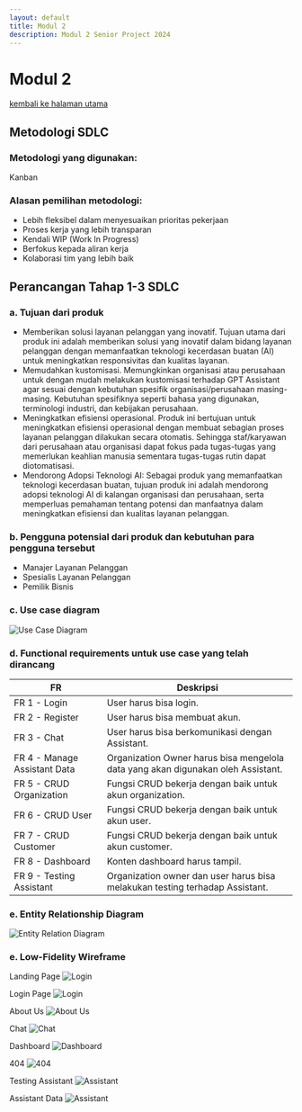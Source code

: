 ```yaml
---
layout: default
title: Modul 2
description: Modul 2 Senior Project 2024
---
```


# **Modul 2**
[kembali ke halaman utama](./)

## **Metodologi SDLC**

### **Metodologi yang digunakan:**
Kanban

### **Alasan pemilihan metodologi:**
- Lebih fleksibel dalam menyesuaikan prioritas pekerjaan
- Proses kerja yang lebih transparan
- Kendali WIP (Work In Progress)
- Berfokus kepada aliran kerja 
- Kolaborasi tim yang lebih baik

## **Perancangan Tahap 1-3 SDLC**

### **a. Tujuan dari produk**
- Memberikan solusi layanan pelanggan yang inovatif. Tujuan utama dari produk ini adalah memberikan solusi yang inovatif dalam bidang layanan pelanggan dengan memanfaatkan teknologi kecerdasan buatan (AI) untuk meningkatkan responsivitas dan kualitas layanan.
- Memudahkan kustomisasi. Memungkinkan organisasi atau perusahaan untuk dengan mudah melakukan kustomisasi terhadap GPT Assistant agar sesuai dengan kebutuhan spesifik organisasi/perusahaan masing-masing. Kebutuhan spesifiknya seperti bahasa yang digunakan, terminologi industri, dan kebijakan perusahaan.
- Meningkatkan efisiensi operasional. Produk ini bertujuan untuk meningkatkan efisiensi operasional dengan membuat sebagian proses layanan pelanggan dilakukan secara otomatis. Sehingga staf/karyawan dari perusahaan atau organisasi dapat fokus pada tugas-tugas yang memerlukan keahlian manusia sementara tugas-tugas rutin dapat diotomatisasi.
- Mendorong Adopsi Teknologi AI: Sebagai produk yang memanfaatkan teknologi kecerdasan buatan, tujuan produk ini adalah mendorong adopsi teknologi AI di kalangan organisasi dan perusahaan, serta memperluas pemahaman tentang potensi dan manfaatnya dalam meningkatkan efisiensi dan kualitas layanan pelanggan.

### **b. Pengguna potensial dari produk dan kebutuhan para pengguna tersebut**
- Manajer Layanan Pelanggan
- Spesialis Layanan Pelanggan
- Pemilik Bisnis

### **c. Use case diagram**
![Use Case Diagram](https://github.com/ahmadzaki2975/CustomerServiceSentinel/assets/91113046/f2e82445-ada3-4432-aa4f-de6cdfc67e7d)

### **d. Functional requirements untuk use case yang telah dirancang**
| FR | Deskripsi |
|-|-|
| FR 1 - Login | User harus bisa login. |
| FR 2 - Register | User harus bisa membuat akun. |
| FR 3 - Chat | User harus bisa berkomunikasi dengan Assistant. |
| FR 4 - Manage Assistant Data | Organization Owner harus bisa mengelola data yang akan digunakan oleh Assistant. |
| FR 5 - CRUD Organization | Fungsi CRUD bekerja dengan baik untuk akun organization. |
| FR 6 - CRUD User | Fungsi CRUD bekerja dengan baik untuk akun user. |
| FR 7 - CRUD Customer | Fungsi CRUD bekerja dengan baik untuk akun customer. |
| FR 8 - Dashboard | Konten dashboard harus tampil. |
| FR 9 - Testing Assistant | Organization owner dan user harus bisa melakukan testing terhadap Assistant. |

### **e. Entity Relationship Diagram**
![Entity Relation Diagram](https://github.com/ahmadzaki2975/CustomerServiceSentinel/assets/91113046/c43e779a-5378-4e3f-a534-9a4656c0e6cc)

### **e. Low-Fidelity Wireframe**
Landing Page
![Login](https://github.com/ahmadzaki2975/CustomerServiceSentinel/assets/91113046/af878942-1eac-40ee-89ba-4263a59faa4d)

Login Page
![Login](https://github.com/ahmadzaki2975/CustomerServiceSentinel/assets/91113046/af878942-1eac-40ee-89ba-4263a59faa4d)

About Us
![About Us](https://github.com/ahmadzaki2975/CustomerServiceSentinel/assets/91113046/a237f745-b4c7-4338-9571-42c1550d3b5d)

Chat
![Chat](https://github.com/ahmadzaki2975/CustomerServiceSentinel/assets/91113046/6b38b5b6-93a8-459c-afd4-a3cce9223667)

Dashboard
![Dashboard](https://github.com/ahmadzaki2975/CustomerServiceSentinel/assets/91113046/c3bbe45d-50e5-4ed0-bf89-133bd45ac6f5)

404
![404](https://github.com/ahmadzaki2975/CustomerServiceSentinel/assets/91113046/784d851a-073e-417d-9211-adb04c926210)

Testing Assistant
![Assistant](https://github.com/ahmadzaki2975/CustomerServiceSentinel/assets/91113046/64c2336f-1c15-4c70-893a-b40a18102116)

Assistant Data
![Assistant](https://github.com/ahmadzaki2975/CustomerServiceSentinel/assets/91113046/64c2336f-1c15-4c70-893a-b40a18102116)